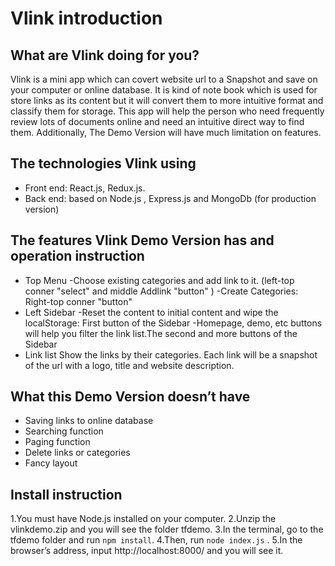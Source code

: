 # Vlink introduction
## What are Vlink doing for you?
Vlink is a mini app which can covert website url to a Snapshot and save on your computer or online database. It is kind of note book which is used for store links as its content but it will convert them to more intuitive format and classify them for storage. This app will help the person who need frequently review lots of  documents online and need an intuitive direct way to find them. Additionally, The Demo Version will have much limitation on features.


## The technologies Vlink using
* Front end: React.js, Redux.js.
* Back end: based on Node.js , Express.js and MongoDb (for production version)

## The features Vlink Demo Version has and operation instruction
* Top Menu
-Choose existing categories and add link to it. (left-top conner  "select" and middle Addlink "button" )
-Create Categories: Right-top conner "button"
* Left Sidebar
-Reset the content to initial content and wipe the localStorage: First button of the Sidebar
-Homepage, demo, etc buttons will help you filter the link list.The second and more buttons of the Sidebar
* Link list
Show the links by their categories. Each link will be a snapshot of the url with a logo, title and website description.

## What this Demo Version doesn’t have
* Saving links to online database
* Searching function
* Paging function
* Delete links or categories
* Fancy layout

## Install instruction
1.You must have Node.js installed on your computer.
2.Unzip the vlinkdemo.zip and you will see the folder tfdemo.
3.In the terminal, go to the tfdemo folder and run `npm install`.
4.Then, run `node index.js` .
5.In the browser’s address, input http://localhost:8000/ and you will see it.
